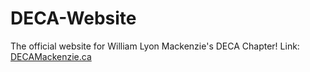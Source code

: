 # DECA-Website
The official website for William Lyon Mackenzie's DECA Chapter! Link: [DECAMackenzie.ca](http://decamackenzie.ca/)
